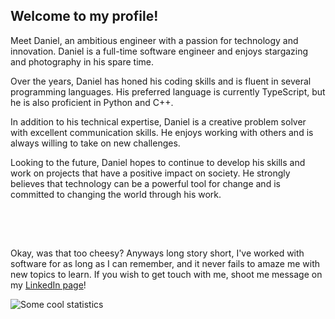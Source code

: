 <h2>Welcome to my profile!</h2>
Meet Daniel, an ambitious engineer with a passion for technology and innovation. Daniel is a full-time software engineer and enjoys stargazing and photography in his spare time. 

Over the years, Daniel has honed his coding skills and is fluent in several programming languages. His preferred language is currently TypeScript, but he is also proficient in Python and C++.

In addition to his technical expertise, Daniel is a creative problem solver with excellent communication skills.
He enjoys working with others and is always willing to take on new challenges.

Looking to the future, Daniel hopes to continue to develop his skills and work on projects that have a positive impact on society.
He strongly believes that technology can be a powerful tool for change and is committed to changing the world through his work.
<h2></h2>
<br/><br/>

Okay, was that too cheesy?
Anyways long story short, I've worked with software for as long as I can remember, and it never fails to amaze me with new topics to learn.
If you wish to get touch with me, shoot me message on my [LinkedIn page](https://www.linkedin.com/in/danielhougaard/)!


![Some cool statistics](https://github-readme-stats.vercel.app/api?username=danielhougaard&count_private=true&show_icons=true&title_color=41b883&icon_color=41b883&text_color=fffefe&bg_color=273849)

